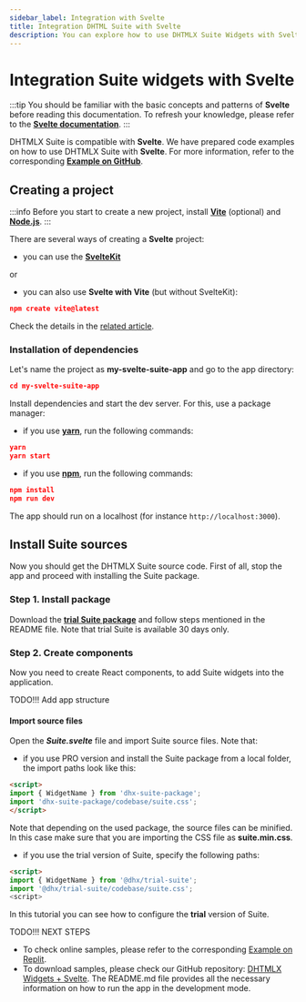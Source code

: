 ```yaml
---
sidebar_label: Integration with Svelte
title: Integration DHTML Suite with Svelte 
description: You can explore how to use DHTMLX Suite Widgets with Svelte. Browse developer guides and API reference, try out code examples and live demos, and download a free 30-day evaluation version of DHTMLX Suite.
---
```


# Integration Suite widgets with Svelte

:::tip
You should be familiar with the basic concepts and patterns of **Svelte** before reading this documentation. To refresh your knowledge, please refer to the [**Svelte documentation**](https://svelte.dev/).
:::

DHTMLX Suite is compatible with **Svelte**. We have prepared code examples on how to use DHTMLX Suite with **Svelte**. For more information, refer to the corresponding [**Example on GitHub**](https://github.com/DHTMLX/svelte-suite-demo).

## Creating a project

:::info
Before you start to create a new project, install [**Vite**](https://vite.dev/) (optional) and [**Node.js**](https://nodejs.org/en/).
:::

There are several ways of creating a **Svelte** project:

- you can use the [**SvelteKit**](https://kit.svelte.dev/)

or

- you can also use **Svelte with Vite** (but without SvelteKit):

~~~json
npm create vite@latest
~~~

Check the details in the [related article](https://svelte.dev/docs/introduction#start-a-new-project-alternatives-to-sveltekit).

### Installation of dependencies

Let's name the project as **my-svelte-suite-app** and go to the app directory:

~~~json
cd my-svelte-suite-app
~~~

Install dependencies and start the dev server. For this, use a package manager:

- if you use [**yarn**](https://yarnpkg.com/), run the following commands:

~~~json
yarn
yarn start
~~~

- if you use [**npm**](https://www.npmjs.com/), run the following commands:

~~~json
npm install
npm run dev
~~~

The app should run on a localhost (for instance `http://localhost:3000`).

## Install Suite sources

Now you should get the DHTMLX Suite source code. First of all, stop the app and proceed with installing the Suite package.

### Step 1. Install package

Download the [**trial Suite package**](../../#installing-trial-dhtmlx-suite-via-npm-and-yarn) and follow steps mentioned in the README file. Note that trial Suite is available 30 days only.

### Step 2. Create components

Now you need to create React components, to add Suite widgets into the application.

TODO!!! Add app structure

#### Import source files

Open the ***Suite.svelte*** file and import Suite source files. Note that:

- if you use PRO version and install the Suite package from a local folder, the import paths look like this:

~~~html title="Component.svelte"
<script>
import { WidgetName } from 'dhx-suite-package';
import 'dhx-suite-package/codebase/suite.css';
</script>
~~~

Note that depending on the used package, the source files can be minified. In this case make sure that you are importing the CSS file as **suite.min.css**.

- if you use the trial version of Suite, specify the following paths:

~~~html title="Component.svelte"
<script>
import { WidgetName } from '@dhx/trial-suite';
import '@dhx/trial-suite/codebase/suite.css';
<script>
~~~

In this tutorial you can see how to configure the **trial** version of Suite.

TODO!!! NEXT STEPS

- To check online samples, please refer to the corresponding [Example on Replit](https://replit.com/@dhtmlx/dhtmlx-suite-with-svelte).
- To download samples, please check our GitHub repository: [DHTMLX Widgets + Svelte](https://github.com/DHTMLX/svelte-suite-demo). The README.md file provides all the necessary information on how to run the app in the development mode.